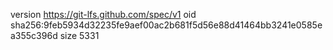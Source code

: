 version https://git-lfs.github.com/spec/v1
oid sha256:9feb5934d32235fe9aef00ac2b681f5d56e88d41464bb3241e0585ea355c396d
size 5331
